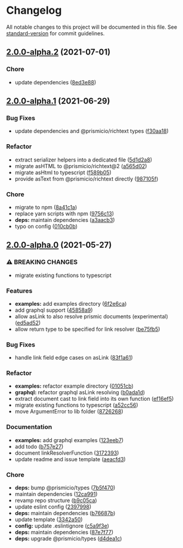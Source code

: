 # Changelog

All notable changes to this project will be documented in this file. See [standard-version](https://github.com/conventional-changelog/standard-version) for commit guidelines.

## [2.0.0-alpha.2](https://github.com/prismicio/prismic-helpers/compare/v2.0.0-alpha.1...v2.0.0-alpha.2) (2021-07-01)


### Chore

* update dependencies ([8ed3e88](https://github.com/prismicio/prismic-helpers/commit/8ed3e88deacc48db2cec1a7038e4de598de4e259))

## [2.0.0-alpha.1](https://github.com/prismicio/prismic-helpers/compare/v2.0.0-alpha.0...v2.0.0-alpha.1) (2021-06-29)


### Bug Fixes

* update dependencies and @prismicio/richtext types ([f30aa18](https://github.com/prismicio/prismic-helpers/commit/f30aa181635401b16b88d96e7e50c398e5fc0ba0))


### Refactor

* extract serializer helpers into a dedicated file ([5d1d2a8](https://github.com/prismicio/prismic-helpers/commit/5d1d2a849236aba7d928a1e27a45f132abca3582))
* migrate asHTML to @prismicio/richtext@2 ([a565d02](https://github.com/prismicio/prismic-helpers/commit/a565d02ef51b8609719a1f96ad408b8994b664e3))
* migrate asHtml to typescript ([f589b05](https://github.com/prismicio/prismic-helpers/commit/f589b05047e9979900899221e73b4242d1cdc445))
* provide asText from @prismicio/richtext directly ([987105f](https://github.com/prismicio/prismic-helpers/commit/987105f07f57e722f1d392fac09f149bc289ad37))


### Chore

* migrate to npm ([8a41c1a](https://github.com/prismicio/prismic-helpers/commit/8a41c1a6e1916972f9d3f9979b01cc0cac694a37))
* replace yarn scripts with npm ([9756c13](https://github.com/prismicio/prismic-helpers/commit/9756c139cb2027117da9799de6c59ff4a9283016))
* **deps:** maintain dependencies ([a3aacb3](https://github.com/prismicio/prismic-helpers/commit/a3aacb3e825f9747e1dd0e008ceb3971d184c42b))
* typo on config ([010cb0b](https://github.com/prismicio/prismic-helpers/commit/010cb0bab6fb3ac42e5fec564ddb792476605bbf))

## [2.0.0-alpha.0](https://github.com/prismicio/prismic-helpers/compare/v1.0.3...v2.0.0-alpha.0) (2021-05-27)


### ⚠ BREAKING CHANGES

* migrate existing functions to typescript

### Features

* **examples:** add examples directory ([6f2e6ca](https://github.com/prismicio/prismic-helpers/commit/6f2e6ca64eba4bf97bd846b20a8a646b6f60568e))
* add graphql support ([45858a9](https://github.com/prismicio/prismic-helpers/commit/45858a94527724f70cd6024a78d69e819fa08b75))
* allow asLink to also resolve prismic documents (experimental) ([ed5ad52](https://github.com/prismicio/prismic-helpers/commit/ed5ad529beae96903eded5f6fcc4af1cb72e964c))
* allow return type to be specified for link resolver ([be75fb5](https://github.com/prismicio/prismic-helpers/commit/be75fb5d21514dc3dc1da89fe09bbc60332eafdc))


### Bug Fixes

* handle link field edge cases on asLink ([83f1a61](https://github.com/prismicio/prismic-helpers/commit/83f1a61627b8b97518997c145fbd83161057724e))


### Refactor

* **examples:** refactor example directory ([01051cb](https://github.com/prismicio/prismic-helpers/commit/01051cb1651c4bd0b42529b0df5824c5b889111b))
* **graphql:** refactor graphql asLink resolving ([b0ada1d](https://github.com/prismicio/prismic-helpers/commit/b0ada1dd7f02a90c0308fe07f377a59e0dbc682c))
* extract document cast to link field into its own function ([ef16ef5](https://github.com/prismicio/prismic-helpers/commit/ef16ef58ed730df6690c08fc37a4b65f4e5027e1))
* migrate existing functions to typescript ([a52cc56](https://github.com/prismicio/prismic-helpers/commit/a52cc564419df8ef4e2720e809d7d2368590e8b7))
* move ArgumentError to lib folder ([8726268](https://github.com/prismicio/prismic-helpers/commit/8726268d927de25e8ee63a0db824cb520a4ab428))


### Documentation

* **examples:** add graphql examples ([123eeb7](https://github.com/prismicio/prismic-helpers/commit/123eeb7840ae3c326c821e16f574e52342c98ba9))
* add todo ([b757e27](https://github.com/prismicio/prismic-helpers/commit/b757e27ca40ec960687b3eca692be3a3e104840c))
* document linkResolverFunction ([3172393](https://github.com/prismicio/prismic-helpers/commit/3172393703f5ac230b12b412571725b75bc24b39))
* update readme and issue template ([aeacfd3](https://github.com/prismicio/prismic-helpers/commit/aeacfd38cacef66419100fbf3c29f1fbc4fafe91))


### Chore

* **deps:** bump @prismicio/types ([7b5f470](https://github.com/prismicio/prismic-helpers/commit/7b5f470cfd670b6bb9c30efad3b32329463407b3))
* maintain dependencies ([12ca991](https://github.com/prismicio/prismic-helpers/commit/12ca991e3f51dace0eb8bdfa354328c1949294cd))
* revamp repo structure ([b9c05ca](https://github.com/prismicio/prismic-helpers/commit/b9c05ca8024c953bb27140c1e6fe2e170b35d4fc))
* update eslint config ([2397998](https://github.com/prismicio/prismic-helpers/commit/239799851757a6d69ade87ea0a56f65b56765e79))
* **deps:** maintain dependencies ([b76687b](https://github.com/prismicio/prismic-helpers/commit/b76687b8d28019db556699bff346f6b44486f9bb))
* update template ([3342a50](https://github.com/prismicio/prismic-helpers/commit/3342a50efa3e2bcd97aa4e4e9529fd8cf3ef56fb))
* **config:** update .eslintignore ([c5a9f3e](https://github.com/prismicio/prismic-helpers/commit/c5a9f3e4ee479ac0c54f3a26a5b4b9b4163f7734))
* **deps:** maintain dependencies ([87e7f77](https://github.com/prismicio/prismic-helpers/commit/87e7f775c3d1169f6ebe2dd61a053fbc0a493bfe))
* **deps:** upgrade @prismicio/types ([d4dea1c](https://github.com/prismicio/prismic-helpers/commit/d4dea1cd892f7f5ccd416b77d22fa3b2e5468f72))
